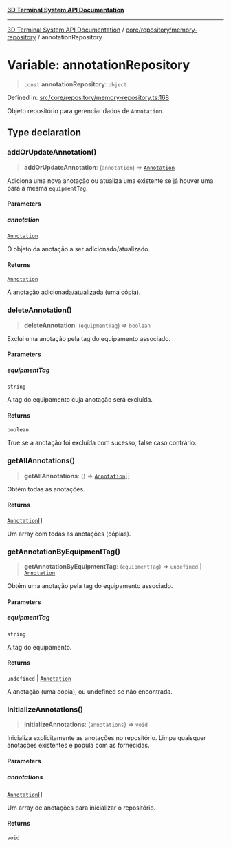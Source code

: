 [**3D Terminal System API Documentation**](../../../../README.md)

***

[3D Terminal System API Documentation](../../../../README.md) / [core/repository/memory-repository](../README.md) / annotationRepository

# Variable: annotationRepository

> `const` **annotationRepository**: `object`

Defined in: [src/core/repository/memory-repository.ts:168](https://github.com/Dicommunitas/ThreeJS_Terminal_3D/blob/4466777f13a6776beed134cf281b05ece637d113/src/core/repository/memory-repository.ts#L168)

Objeto repositório para gerenciar dados de `Annotation`.

## Type declaration

### addOrUpdateAnnotation()

> **addOrUpdateAnnotation**: (`annotation`) => [`Annotation`](../../../../lib/types/interfaces/Annotation.md)

Adiciona uma nova anotação ou atualiza uma existente se já houver uma para a mesma `equipmentTag`.

#### Parameters

##### annotation

[`Annotation`](../../../../lib/types/interfaces/Annotation.md)

O objeto da anotação a ser adicionado/atualizado.

#### Returns

[`Annotation`](../../../../lib/types/interfaces/Annotation.md)

A anotação adicionada/atualizada (uma cópia).

### deleteAnnotation()

> **deleteAnnotation**: (`equipmentTag`) => `boolean`

Exclui uma anotação pela tag do equipamento associado.

#### Parameters

##### equipmentTag

`string`

A tag do equipamento cuja anotação será excluída.

#### Returns

`boolean`

True se a anotação foi excluída com sucesso, false caso contrário.

### getAllAnnotations()

> **getAllAnnotations**: () => [`Annotation`](../../../../lib/types/interfaces/Annotation.md)[]

Obtém todas as anotações.

#### Returns

[`Annotation`](../../../../lib/types/interfaces/Annotation.md)[]

Um array com todas as anotações (cópias).

### getAnnotationByEquipmentTag()

> **getAnnotationByEquipmentTag**: (`equipmentTag`) => `undefined` \| [`Annotation`](../../../../lib/types/interfaces/Annotation.md)

Obtém uma anotação pela tag do equipamento associado.

#### Parameters

##### equipmentTag

`string`

A tag do equipamento.

#### Returns

`undefined` \| [`Annotation`](../../../../lib/types/interfaces/Annotation.md)

A anotação (uma cópia), ou undefined se não encontrada.

### initializeAnnotations()

> **initializeAnnotations**: (`annotations`) => `void`

Inicializa explicitamente as anotações no repositório.
Limpa quaisquer anotações existentes e popula com as fornecidas.

#### Parameters

##### annotations

[`Annotation`](../../../../lib/types/interfaces/Annotation.md)[]

Um array de anotações para inicializar o repositório.

#### Returns

`void`
